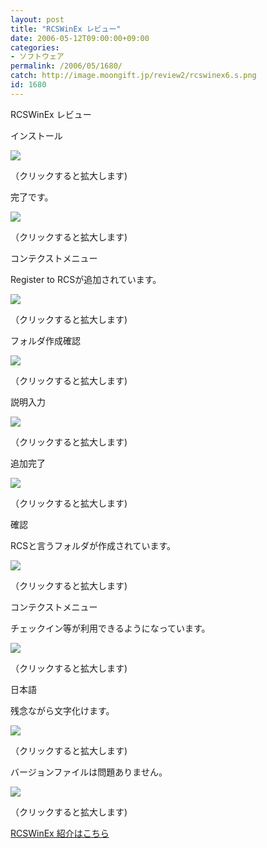 ```yaml
---
layout: post
title: "RCSWinEx レビュー"
date: 2006-05-12T09:00:00+09:00
categories:
- ソフトウェア
permalink: /2006/05/1680/
catch: http://image.moongift.jp/review2/rcswinex6.s.png
id: 1680
---
```

RCSWinEx レビュー  
<!--more-->

インストール

  

[![](http://image.moongift.jp/review2/rcswinex1.s.png)](http://image.moongift.jp/review2/rcswinex1.png)  
  
（クリックすると拡大します)

  

完了です。

  

[![](http://image.moongift.jp/review2/rcswinex2.s.png)](http://image.moongift.jp/review2/rcswinex2.png)  
  
（クリックすると拡大します)

  

コンテクストメニュー

  

Register to RCSが追加されています。

  

[![](http://image.moongift.jp/review2/rcswinex3.s.png)](http://image.moongift.jp/review2/rcswinex3.png)  
  
（クリックすると拡大します)

  

フォルダ作成確認

  

[![](http://image.moongift.jp/review2/rcswinex4.s.png)](http://image.moongift.jp/review2/rcswinex4.png)  
  
（クリックすると拡大します)

  

説明入力

  

[![](http://image.moongift.jp/review2/rcswinex5.s.png)](http://image.moongift.jp/review2/rcswinex5.png)  
  
（クリックすると拡大します)

  

追加完了

  

[![](http://image.moongift.jp/review2/rcswinex6.s.png)](http://image.moongift.jp/review2/rcswinex6.png)  
  
（クリックすると拡大します)

  

確認

  

RCSと言うフォルダが作成されています。

  

[![](http://image.moongift.jp/review2/rcswinex7.s.png)](http://image.moongift.jp/review2/rcswinex7.png)  
  
（クリックすると拡大します)

  

コンテクストメニュー

  

チェックイン等が利用できるようになっています。

  

[![](http://image.moongift.jp/review2/rcswinex8.s.png)](http://image.moongift.jp/review2/rcswinex8.png)  
  
（クリックすると拡大します)

  

日本語

  

残念ながら文字化けます。

  

[![](http://image.moongift.jp/review2/rcswinex9.s.png)](http://image.moongift.jp/review2/rcswinex9.png)  
  
（クリックすると拡大します)

  

バージョンファイルは問題ありません。

  

[![](http://image.moongift.jp/review2/rcswinex10.s.png)](http://image.moongift.jp/review2/rcswinex10.png)  
  
（クリックすると拡大します)

  

[RCSWinEx 紹介はこちら](http://oss.moongift.jp/intro/i-1676.html)

